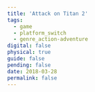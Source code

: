 ```yaml
---
title: 'Attack on Titan 2'
tags:
  - game
  - platform_switch
  - genre_action-adventure
digital: false
physical: true
guide: false
pending: false
date: 2018-03-28
permalink: false
---
```

